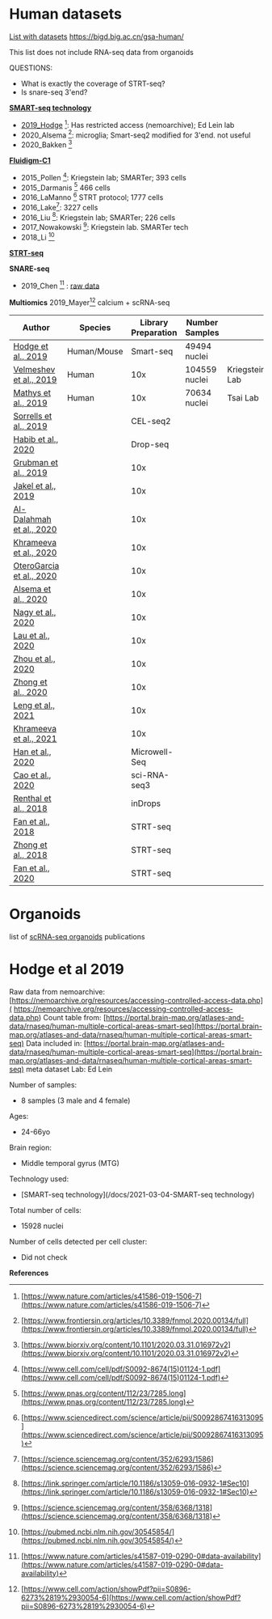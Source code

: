 # Human datasets


[List with datasets](https://pubmed.ncbi.nlm.nih.gov/29096072/)
https://bigd.big.ac.cn/gsa-human/ 

This list does not include RNA-seq data from organoids


QUESTIONS:
- What is exactly the coverage of STRT-seq?
- Is snare-seq 3'end?



**[SMART-seq technology](2021-03-04-Library-prep#SMART-seq-technologies)**

- [2019_Hodge](#hodge-et-al-2019) [^1]: Has restricted access (nemoarchive); Ed Lein lab
- 2020_Alsema [^15]: microglia; Smart-seq2 modified for 3'end. not useful
- 2020_Bakken [^27]

**[Fluidigm-C1](2021-03-04-Library-prep#Fluidigm-C1)**
- 2015_Pollen [^20]: Kriegstein lab; SMARTer; 393 cells
- 2015_Darmanis [^21] 466 cells
- 2016_LaManno [^11] STRT protocol; 1777 cells
- 2016_Lake[^4]: 3227 cells
- 2016_Liu [^19]: Kriegstein lab; SMARTer; 226 cells
- 2017_Nowakowski [^9]: Kriegstein lab. SMARTer tech
- 2018_Li [^22]

**[STRT-seq](2021-03-04-Library-prep^STRT-seq)**



**SNARE-seq**
- 2019_Chen [^28] : [raw data](https://knowledge.brain-map.org/data/TGNO3HM2KO03B5EWGBT/summary)

**Multiomics**
2019_Mayer[^26] calcium + scRNA-seq



| Author                                                                                                  | Species     | Library Preparation | Number Samples |                |
| ------------------------------------------------------------------------------------------------------- | ----------- | ------------------- | -------------- | -------------- |
| [Hodge et al., 2019](https://pubmed.ncbi.nlm.nih.gov/31435019/)                                         | Human/Mouse | Smart-seq           | 49494 nuclei   |                |
| [Velmeshev et al., 2019](https://pubmed.ncbi.nlm.nih.gov/31097668/)                                     | Human       | 10x                 | 104559 nuclei  | Kriegstein Lab |
| [Mathys et al., 2019](https://pubmed.ncbi.nlm.nih.gov/31042697/)                                        | Human       | 10x                 | 70634 nuclei   | Tsai Lab       |
| [Sorrells et al., 2019](https://pubmed.ncbi.nlm.nih.gov/31227709/)                                      |             | CEL-seq2            |                |                |
| [Habib et al., 2020](https://pubmed.ncbi.nlm.nih.gov/32341542/)                                         |             | Drop-seq            |                |                |
| [Grubman et al., 2019](https://www.nature.com/articles/s41593-019-0539-4)                               |             | 10x                 |                |                |
| [Jakel et al., 2019](https://doi.org/10.1038/s41586-019-0903-2)                                         |             | 10x                 |                |                |
| [Al-Dalahmah et al., 2020](https://actaneurocomms.biomedcentral.com/articles/10.1186/s40478-020-0880-6) |             | 10x                 |                |                |
| [Khrameeva et al., 2020](https://genome.cshlp.org/content/early/2020/05/19/gr.256958.119)               |             | 10x                 |                |                |
| [OteroGarcia et al., 2020](https://www.biorxiv.org/content/10.1101/2020.05.11.088591v1)                 |             | 10x                 |                |                |
| [Alsema et al., 2020](https://www.frontiersin.org/articles/10.3389/fnmol.2020.00134/full)               |             | 10x                 |                |                |
| [Nagy et al., 2020](https://www.nature.com/articles/s41593-020-0621-y?proof=t)                          |             | 10x                 |                |                |
| [Lau et al., 2020](https://www.pnas.org/content/117/41/25800#sec-8)                                     |             | 10x                 |                |                |
| [Zhou et al., 2020](https://www.nature.com/articles/s41591-019-0695-9#Sec14)                            |             | 10x                 |                |                |
| [Zhong et al., 2020](https://www.nature.com/articles/s41586-019-1917-5#Sec7)                            |             | 10x                 |                |                |
| [Leng et al., 2021](https://www.nature.com/articles/s41593-020-00764-7)                                 |             | 10x                 |                |                |
| [Khrameeva et al., 2021](https://science.sciencemag.org/content/370/6518/eaba7721)                      |             | 10x                 |                |                |
| [Han et al., 2020](https://www.nature.com/articles/s41586-020-2157-4#Sec8)                              |             | Microwell-Seq       |                |                |
| [Cao et al., 2020](https://science.sciencemag.org/content/370/6518/eaba7721)                            |             | sci-RNA-seq3        |                |                |
| [Renthal et al., 2018](https://www.nature.com/articles/s41593-018-0270-6)                               |             | inDrops             |                |                |
| [Fan et al., 2018](https://www.nature.com/articles/s41422-018-0053-3#Sec10)                             |             |  STRT-seq                   |                |                |
| [Zhong et al., 2018](https://www.nature.com/articles/nature25980)                                       |             |  STRT-seq                    |                |                |
| [Fan et al., 2020](https://advances.sciencemag.org/content/6/34/eaaz2978)                               |             |   STRT-seq                   |                |                |





# Organoids

list of [scRNA-seq organoids](https://www.sciencedirect.com/science/article/pii/S1084952119300035) publications

# Hodge et al 2019
Raw data from nemoarchive: [https://nemoarchive.org/resources/accessing-controlled-access-data.php]( https://nemoarchive.org/resources/accessing-controlled-access-data.php)
Count table from: [https://portal.brain-map.org/atlases-and-data/rnaseq/human-multiple-cortical-areas-smart-seq](https://portal.brain-map.org/atlases-and-data/rnaseq/human-multiple-cortical-areas-smart-seq)
Data included in: [https://portal.brain-map.org/atlases-and-data/rnaseq/human-multiple-cortical-areas-smart-seq](https://portal.brain-map.org/atlases-and-data/rnaseq/human-multiple-cortical-areas-smart-seq) meta dataset
Lab: Ed Lein

Number of samples:
- 8 samples (3 male and 4 female)

Ages:
- 24-66yo

Brain region:
- Middle temporal gyrus (MTG)

Technology used:
- [SMART-seq technology](/docs/2021-03-04-SMART-seq technology)

Total number of cells: 
- 15928 nuclei

Number of cells detected per cell cluster:
- Did not check


**References**

[^1]: [https://www.nature.com/articles/s41586-019-1506-7](https://www.nature.com/articles/s41586-019-1506-7)
[^2]: [https://science.sciencemag.org/content/364/6441/685/tab-pdf](https://science.sciencemag.org/content/364/6441/685/tab-pdf)
[^3]: [https://www.nature.com/articles/s41586-019-1195-2](https://www.nature.com/articles/s41586-019-1195-2)
[^4]: [https://science.sciencemag.org/content/352/6293/1586](https://science.sciencemag.org/content/352/6293/1586)
[^5]: [https://www.nature.com/articles/s41593-020-0624-8](https://www.nature.com/articles/s41593-020-0624-8)
[^6]: [https://www.nature.com/articles/s41593-020-00764-7](https://www.nature.com/articles/s41593-020-00764-7)
[^7]: [https://advances.sciencemag.org/content/6/34/eaaz2978](https://advances.sciencemag.org/content/6/34/eaaz2978)
[^9]: [https://science.sciencemag.org/content/358/6368/1318](https://science.sciencemag.org/content/358/6368/1318)
[^10]: [https://genome.cshlp.org/content/early/2020/05/19/gr.256958.119](https://genome.cshlp.org/content/early/2020/05/19/gr.256958.119)
[^11]: [https://www.sciencedirect.com/science/article/pii/S0092867416313095](https://www.sciencedirect.com/science/article/pii/S0092867416313095)
[^12]: [https://www.nature.com/articles/s41586-020-2157-4#Sec8](https://www.nature.com/articles/s41586-020-2157-4#Sec8)
[^13]: [https://www.nature.com/articles/nature25980](https://www.nature.com/articles/nature25980)
[^14]: [https://www.biorxiv.org/content/10.1101/2020.05.11.088591v1](https://www.biorxiv.org/content/10.1101/2020.05.11.088591v1)
[^15]: [https://www.frontiersin.org/articles/10.3389/fnmol.2020.00134/full](https://www.frontiersin.org/articles/10.3389/fnmol.2020.00134/full)
[^17]: [https://www.nature.com/articles/s41467-019-10765-1](https://www.nature.com/articles/s41467-019-10765-1)
[^18]: [https://www.nature.com/articles/s41593-018-0270-6](https://www.nature.com/articles/s41593-018-0270-6)
[^19]: [https://link.springer.com/article/10.1186/s13059-016-0932-1#Sec10](https://link.springer.com/article/10.1186/s13059-016-0932-1#Sec10)
[^20]: [https://www.cell.com/cell/pdf/S0092-8674(15)01124-1.pdf](https://www.cell.com/cell/pdf/S0092-8674(15)01124-1.pdf)
[^21]: [https://www.pnas.org/content/112/23/7285.long](https://www.pnas.org/content/112/23/7285.long)
[^22]: [https://pubmed.ncbi.nlm.nih.gov/30545854/](https://pubmed.ncbi.nlm.nih.gov/30545854/)
[^23]: [https://www.pnas.org/content/117/41/25800#sec-8](https://www.pnas.org/content/117/41/25800#sec-8)
[^24]: [https://www.nature.com/articles/s41591-019-0695-9#Sec14](v)
[^25]: [https://www.nature.com/articles/s41422-018-0053-3#Sec10](https://www.nature.com/articles/s41422-018-0053-3#Sec10)
[^26]: [https://www.cell.com/action/showPdf?pii=S0896-6273%2819%2930054-6](https://www.cell.com/action/showPdf?pii=S0896-6273%2819%2930054-6)
[^27]: [https://www.biorxiv.org/content/10.1101/2020.03.31.016972v2](https://www.biorxiv.org/content/10.1101/2020.03.31.016972v2)
[^28]: [https://www.nature.com/articles/s41587-019-0290-0#data-availability](https://www.nature.com/articles/s41587-019-0290-0#data-availability)
[^29]: [https://www.nature.com/articles/s41586-019-1917-5#Sec7](https://www.nature.com/articles/s41586-019-1917-5#Sec7)
[^30]: [https://genome.cshlp.org/content/30/5/776](https://genome.cshlp.org/content/30/5/776)
[^31]: [https://science.sciencemag.org/content/370/6518/eaba7721](https://science.sciencemag.org/content/370/6518/eaba7721)